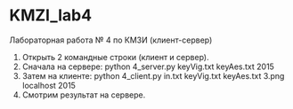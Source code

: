 # KMZI_lab4
Лабораторная работа № 4 по КМЗИ (клиент-сервер)

1. Открыть 2 командные строки (клиент и сервер).
2. Сначала на сервере:
            python 4_server.py keyVig.txt keyAes.txt 2015
3. Затем на клиенте:
            python 4_client.py in.txt keyVig.txt keyAes.txt 3.png localhost 2015
4. Смотрим результат на сервере.
